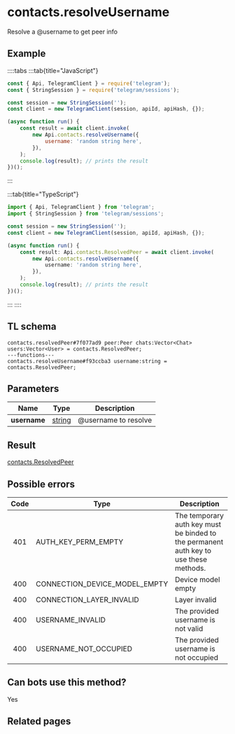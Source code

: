 # contacts.resolveUsername

Resolve a @username to get peer info

## Example

::::tabs
:::tab{title="JavaScript"}

```js
const { Api, TelegramClient } = require('telegram');
const { StringSession } = require('telegram/sessions');

const session = new StringSession('');
const client = new TelegramClient(session, apiId, apiHash, {});

(async function run() {
    const result = await client.invoke(
        new Api.contacts.resolveUsername({
            username: 'random string here',
        }),
    );
    console.log(result); // prints the result
})();
```

:::

:::tab{title="TypeScript"}

```ts
import { Api, TelegramClient } from 'telegram';
import { StringSession } from 'telegram/sessions';

const session = new StringSession('');
const client = new TelegramClient(session, apiId, apiHash, {});

(async function run() {
    const result: Api.contacts.ResolvedPeer = await client.invoke(
        new Api.contacts.resolveUsername({
            username: 'random string here',
        }),
    );
    console.log(result); // prints the result
})();
```

:::
::::

## TL schema

```
contacts.resolvedPeer#7f077ad9 peer:Peer chats:Vector<Chat> users:Vector<User> = contacts.ResolvedPeer;
---functions---
contacts.resolveUsername#f93ccba3 username:string = contacts.ResolvedPeer;
```

## Parameters

|     Name     | Type                                            | Description          |
| :----------: | ----------------------------------------------- | -------------------- |
| **username** | [string](https://core.telegram.org/type/string) | @username to resolve |

## Result

[contacts.ResolvedPeer](https://core.telegram.org/type/contacts.ResolvedPeer)

## Possible errors

| Code | Type                          | Description                                                                           |
| :--: | ----------------------------- | ------------------------------------------------------------------------------------- |
| 401  | AUTH_KEY_PERM_EMPTY           | The temporary auth key must be binded to the permanent auth key to use these methods. |
| 400  | CONNECTION_DEVICE_MODEL_EMPTY | Device model empty                                                                    |
| 400  | CONNECTION_LAYER_INVALID      | Layer invalid                                                                         |
| 400  | USERNAME_INVALID              | The provided username is not valid                                                    |
| 400  | USERNAME_NOT_OCCUPIED         | The provided username is not occupied                                                 |

## Can bots use this method?

Yes

## Related pages
